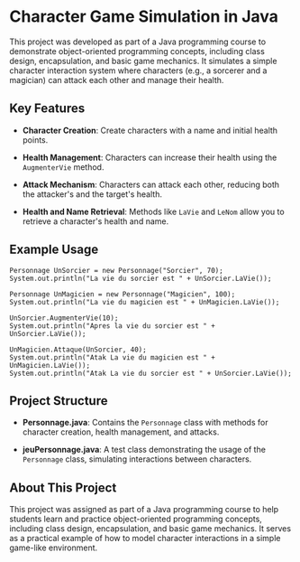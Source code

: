 # Character Game Simulation in Java
This project was developed as part of a Java programming course to demonstrate object-oriented programming concepts, including class design, encapsulation, and basic game mechanics. It simulates a simple character interaction system where characters (e.g., a sorcerer and a magician) can attack each other and manage their health.

## Key Features
- **Character Creation**: Create characters with a name and initial health points.

- **Health Management**: Characters can increase their health using the `AugmenterVie` method.

- **Attack Mechanism**: Characters can attack each other, reducing both the attacker's and the target's health.

- **Health and Name Retrieval**: Methods like `LaVie` and `LeNom` allow you to retrieve a character's health and name.

## Example Usage
```
Personnage UnSorcier = new Personnage("Sorcier", 70);
System.out.println("La vie du sorcier est " + UnSorcier.LaVie());

Personnage UnMagicien = new Personnage("Magicien", 100);
System.out.println("La vie du magicien est " + UnMagicien.LaVie());

UnSorcier.AugmenterVie(10);
System.out.println("Apres la vie du sorcier est " + UnSorcier.LaVie());

UnMagicien.Attaque(UnSorcier, 40);
System.out.println("Atak La vie du magicien est " + UnMagicien.LaVie());
System.out.println("Atak La vie du sorcier est " + UnSorcier.LaVie());
```

## Project Structure
- **Personnage.java**: Contains the `Personnage` class with methods for character creation, health management, and attacks.

- **jeuPersonnage.java**: A test class demonstrating the usage of the `Personnage` class, simulating interactions between characters.

## About This Project
This project was assigned as part of a Java programming course to help students learn and practice object-oriented programming concepts, including class design, encapsulation, and basic game mechanics. It serves as a practical example of how to model character interactions in a simple game-like environment.